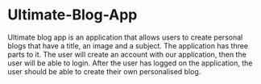 # Ultimate-Blog-App
Ultimate blog app is an application that allows users to create personal blogs that have a title, an image and a subject. The application has three parts to it. The user will create an account with our application, then the user will be able to login. After the user has logged on the application, the user should be able to create their own personalised blog.
